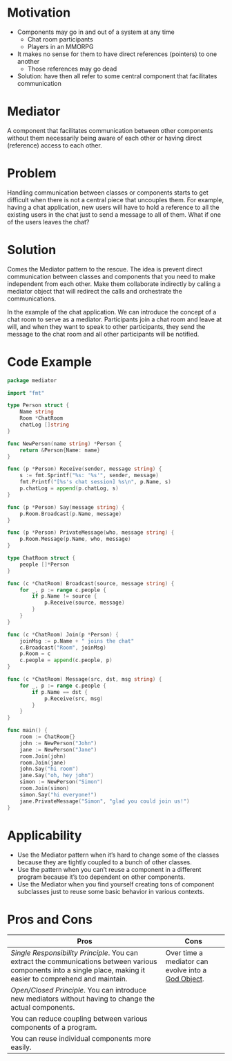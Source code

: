 # Motivation

-   Components may go in and out of a system at any time
    -   Chat room participants
    -   Players in an MMORPG
-   It makes no sense for them to have direct references (pointers) to one another
    -   Those references may go dead
-   Solution: have then all refer to some central component that facilitates communication

# Mediator

A component that facilitates communication between other components without them necessarily being aware of each other or having direct (reference) access to each other.

# Problem

Handling communication between classes or components starts to get difficult when there is not a central piece that uncouples them. For example, having a chat application, new users will have to hold a reference to all the existing users in the chat just to send a message to all of them. What if one of the users leaves the chat? 

# Solution

Comes the Mediator pattern to the rescue. The idea is prevent direct communication between classes and components that you need to make independent from each other. Make them collaborate indirectly by calling a mediator object that will redirect the calls and orchestrate the communications. 

In the example of the chat application. We can introduce the concept of a chat room to serve as a mediator. Participants join a chat room and leave at will, and when they want to speak to other participants, they send the message to the chat room and all other participants will be notified.

# Code Example

```go
package mediator

import "fmt"

type Person struct {
	Name string
	Room *ChatRoom
	chatLog []string
}

func NewPerson(name string) *Person {
	return &Person{Name: name}
}

func (p *Person) Receive(sender, message string) {
	s := fmt.Sprintf("%s: '%s'", sender, message)
	fmt.Printf("[%s's chat session] %s\n", p.Name, s)
	p.chatLog = append(p.chatLog, s)
}

func (p *Person) Say(message string) {
	p.Room.Broadcast(p.Name, message)
}

func (p *Person) PrivateMessage(who, message string) {
	p.Room.Message(p.Name, who, message)
}

type ChatRoom struct {
	people []*Person
}

func (c *ChatRoom) Broadcast(source, message string) {
	for _, p := range c.people {
		if p.Name != source {
			p.Receive(source, message)
		}
	}
}

func (c *ChatRoom) Join(p *Person) {
	joinMsg := p.Name + " joins the chat"
	c.Broadcast("Room", joinMsg)
	p.Room = c
	c.people = append(c.people, p)
}

func (c *ChatRoom) Message(src, dst, msg string) {
	for _, p := range c.people {
		if p.Name == dst {
			p.Receive(src, msg)
		}
	}
}

func main() {
	room := ChatRoom{}
	john := NewPerson("John")
	jane := NewPerson("Jane")
	room.Join(john)
	room.Join(jane)
	john.Say("hi room")
	jane.Say("oh, hey john")
	simon := NewPerson("Simon")
	room.Join(simon)
	simon.Say("hi everyone!")
	jane.PrivateMessage("Simon", "glad you could join us!")
}
```

# Applicability

* Use the Mediator pattern when it’s hard to change some of the classes because they are tightly coupled to a bunch of other classes.
* Use the pattern when you can’t reuse a component in a different program because it’s too dependent on other components.
* Use the Mediator when you find yourself creating tons of component subclasses just to reuse some basic behavior in various contexts.

# Pros and Cons

| Pros | Cons |
|--|--|
| _Single Responsibility Principle_. You can extract the communications between various components into a single place, making it easier to comprehend and maintain. | Over time a mediator can evolve into a [God Object](https://en.wikipedia.org/wiki/God_object). |
| _Open/Closed Principle_. You can introduce new mediators without having to change the actual components. |  |
| You can reduce coupling between various components of a program. |  |
| You can reuse individual components more easily. |  |

